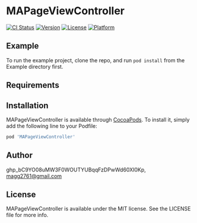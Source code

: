 # MAPageViewController

[![CI Status](https://img.shields.io/travis/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/MAPageViewController.svg?style=flat)](https://travis-ci.org/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/MAPageViewController)
[![Version](https://img.shields.io/cocoapods/v/MAPageViewController.svg?style=flat)](https://cocoapods.org/pods/MAPageViewController)
[![License](https://img.shields.io/cocoapods/l/MAPageViewController.svg?style=flat)](https://cocoapods.org/pods/MAPageViewController)
[![Platform](https://img.shields.io/cocoapods/p/MAPageViewController.svg?style=flat)](https://cocoapods.org/pods/MAPageViewController)

## Example

To run the example project, clone the repo, and run `pod install` from the Example directory first.

## Requirements

## Installation

MAPageViewController is available through [CocoaPods](https://cocoapods.org). To install
it, simply add the following line to your Podfile:

```ruby
pod 'MAPageViewController'
```

## Author

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, magg2761@gmail.com

## License

MAPageViewController is available under the MIT license. See the LICENSE file for more info.
